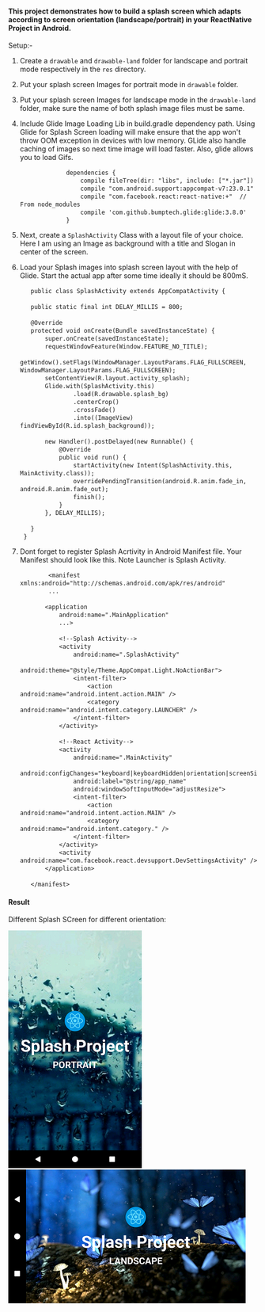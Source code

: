 #### This project demonstrates how to build a splash screen which adapts according to screen orientation (landscape/portrait) in your ReactNative Project in Android.

Setup:-

1) Create a `drawable` and `drawable-land` folder for landscape and portrait mode respectively in the `res` directory.

2) Put your splash screen Images for portrait mode in `drawable` folder.

3) Put your splash screen Images for landscape mode in the `drawable-land` folder, 
make sure the name of both splash image files must be same.

4) Include Glide Image Loading Lib in build.gradle dependency path. Using Glide for Splash Screen loading will make ensure that the app won't throw OOM exception in devices with low memory. 
GLide also handle caching of images so next time image will load faster. Also, glide allows you to load Gifs.


                    dependencies {
                        compile fileTree(dir: "libs", include: ["*.jar"])
                        compile "com.android.support:appcompat-v7:23.0.1"
                        compile "com.facebook.react:react-native:+"  // From node_modules
                        compile 'com.github.bumptech.glide:glide:3.8.0'
                    }


5) Next, create a `SplashActivity` Class with a layout file of your choice. Here I am using an Image as background with a title and Slogan in center of the screen.

6) Load your Splash images into splash screen layout with the help of Glide. Start the actual app after some time ideally it should be 800mS.

          public class SplashActivity extends AppCompatActivity {

          public static final int DELAY_MILLIS = 800;

          @Override
          protected void onCreate(Bundle savedInstanceState) {
              super.onCreate(savedInstanceState);
              requestWindowFeature(Window.FEATURE_NO_TITLE);
              getWindow().setFlags(WindowManager.LayoutParams.FLAG_FULLSCREEN, WindowManager.LayoutParams.FLAG_FULLSCREEN);
              setContentView(R.layout.activity_splash);
              Glide.with(SplashActivity.this)
                      .load(R.drawable.splash_bg)
                      .centerCrop()
                      .crossFade()
                      .into((ImageView) findViewById(R.id.splash_background));

              new Handler().postDelayed(new Runnable() {
                  @Override
                  public void run() {
                      startActivity(new Intent(SplashActivity.this, MainActivity.class));
                      overridePendingTransition(android.R.anim.fade_in, android.R.anim.fade_out);
                      finish();
                  }
              }, DELAY_MILLIS);

          }
        }
        
7) Dont forget to register Splash Acrtivity in Android Manifest file. Your Manifest should look like this. Note Launcher is Splash Activity.
     

               <manifest xmlns:android="http://schemas.android.com/apk/res/android"
               ...

              <application
                  android:name=".MainApplication"
                  ...>

                  <!--Splash Activity-->
                  <activity
                      android:name=".SplashActivity"
                      android:theme="@style/Theme.AppCompat.Light.NoActionBar">
                      <intent-filter>
                          <action android:name="android.intent.action.MAIN" />
                          <category android:name="android.intent.category.LAUNCHER" />
                      </intent-filter>
                  </activity>

                  <!--React Activity-->
                  <activity
                      android:name=".MainActivity"
                      android:configChanges="keyboard|keyboardHidden|orientation|screenSize"
                      android:label="@string/app_name"
                      android:windowSoftInputMode="adjustResize">
                      <intent-filter>
                          <action android:name="android.intent.action.MAIN" />
                          <category android:name="android.intent.category." />
                      </intent-filter>
                  </activity>
                  <activity android:name="com.facebook.react.devsupport.DevSettingsActivity" />
              </application>

          </manifest>
          
 #### Result 

Different Splash SCreen for different orientation:
 
<img src="Art/portrait.png"> <img src="Art/landscape.png"> 


